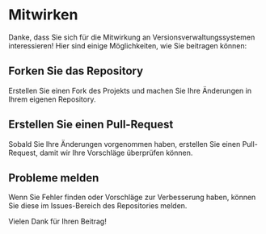 # Mitwirken

Danke, dass Sie sich für die Mitwirkung an Versionsverwaltungssystemen interessieren! Hier sind einige Möglichkeiten, wie Sie beitragen können:

## Forken Sie das Repository
Erstellen Sie einen Fork des Projekts und machen Sie Ihre Änderungen in Ihrem eigenen Repository.

## Erstellen Sie einen Pull-Request
Sobald Sie Ihre Änderungen vorgenommen haben, erstellen Sie einen Pull-Request, damit wir Ihre Vorschläge überprüfen können.

## Probleme melden
Wenn Sie Fehler finden oder Vorschläge zur Verbesserung haben, können Sie diese im Issues-Bereich des Repositories melden.

Vielen Dank für Ihren Beitrag!